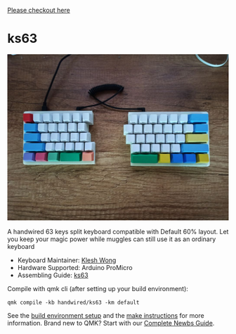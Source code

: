 [Please checkout here](https://github.com/klesh/ks63)

# ks63

![ks63](https://github.com/klesh/ks63/raw/master/images/ks63-finish-02.jpg)

A handwired 63 keys split keyboard compatible with Default 60% layout. Let you keep your magic power while muggles can still use it as an ordinary keyboard

* Keyboard Maintainer: [Klesh Wong](https://github.com/klesh)
* Hardware Supported: Arduino ProMicro
* Assembling Guide: [ks63](https://github.com/klesh/ks63)

Compile with qmk cli (after setting up your build environment):

    qmk compile -kb handwired/ks63 -km default

See the [build environment setup](https://docs.qmk.fm/#/getting_started_build_tools) and the [make instructions](https://docs.qmk.fm/#/getting_started_make_guide) for more information. Brand new to QMK? Start with our [Complete Newbs Guide](https://docs.qmk.fm/#/newbs).
